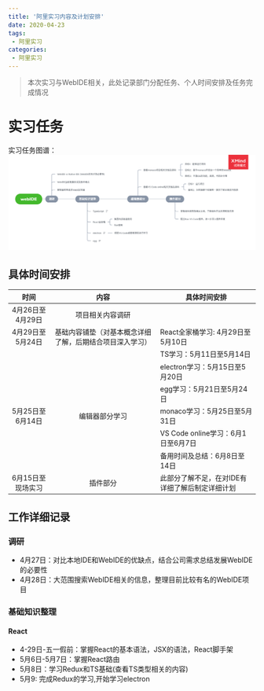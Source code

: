 ```yaml
---
title: '阿里实习内容及计划安排'
date: 2020-04-23
tags:
 - 阿里实习
categories: 
 - 阿里实习
---
```


> 本次实习与WebIDE相关，此处记录部门分配任务、个人时间安排及任务完成情况

<!-- more -->

# 实习任务

实习任务图谱：![webIDE](../images/webIDE.png)

## 具体时间安排

|       时间        |                           内容                           | 具体时间安排                                    |
| :---------------: | :------------------------------------------------------: | ----------------------------------------------- |
| 4月26日至4月29日  |                     项目相关内容调研                     |                                                 |
| 4月29日至5月24日  | 基础内容铺垫（对基本概念详细了解，后期结合项目深入学习） | React全家桶学习: 4月29日至5月10日               |
|                   |                                                          | TS学习：5月11日至5月14日                        |
|                   |                                                          | electron学习：5月15日至5月20日                  |
|                   |                                                          | egg学习：5月21日至5月24日                       |
| 5月25日至6月14日  |                      编辑器部分学习                      | monaco学习：5月25日至5月31日                    |
|                   |                                                          | VS Code online学习：6月1日至6月7日              |
|                   |                                                          | 备用时间及总结：6月8日至14日                    |
| 6月15日至现场实习 |                         插件部分                         | 此部分了解不足，在对IDE有详细了解后制定详细计划 |

## 工作详细记录

### 调研

- 4月27日：对比本地IDE和WebIDE的优缺点，结合公司需求总结发展WebIDE的必要性
- 4月28日：大范围搜索WebIDE相关的信息，整理目前比较有名的WebIDE项目

### 基础知识整理

#### React

- 4-29日-五一假前：掌握React的基本语法，JSX的语法，React脚手架
- 5月6日-5月7日：掌握React路由
- 5月8日：学习Redux和TS基础(查看TS类型相关的内容)
- 5月9: 完成Redux的学习,开始学习electron